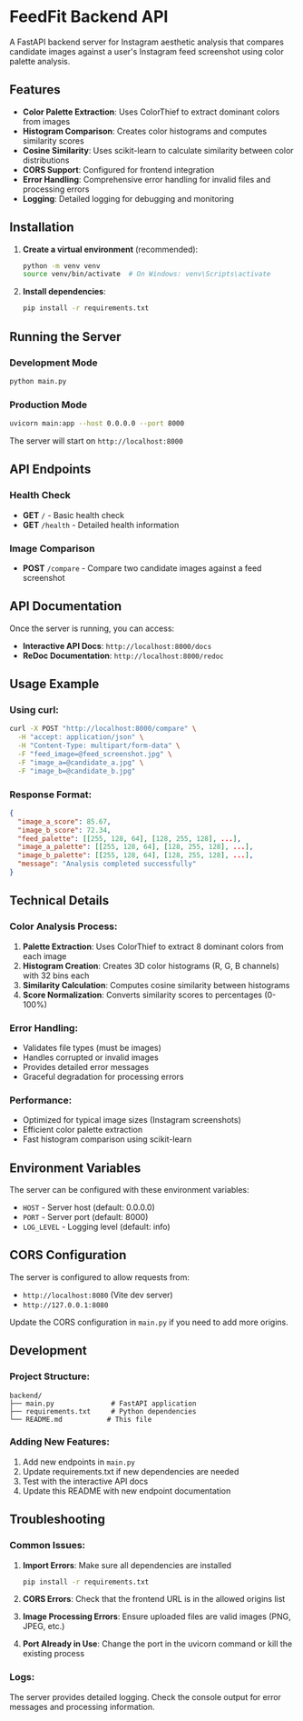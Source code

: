 # FeedFit Backend API

A FastAPI backend server for Instagram aesthetic analysis that compares candidate images against a user's Instagram feed screenshot using color palette analysis.

## Features

- **Color Palette Extraction**: Uses ColorThief to extract dominant colors from images
- **Histogram Comparison**: Creates color histograms and computes similarity scores
- **Cosine Similarity**: Uses scikit-learn to calculate similarity between color distributions
- **CORS Support**: Configured for frontend integration
- **Error Handling**: Comprehensive error handling for invalid files and processing errors
- **Logging**: Detailed logging for debugging and monitoring

## Installation

1. **Create a virtual environment** (recommended):
   ```bash
   python -m venv venv
   source venv/bin/activate  # On Windows: venv\Scripts\activate
   ```

2. **Install dependencies**:
   ```bash
   pip install -r requirements.txt
   ```

## Running the Server

### Development Mode
```bash
python main.py
```

### Production Mode
```bash
uvicorn main:app --host 0.0.0.0 --port 8000
```

The server will start on `http://localhost:8000`

## API Endpoints

### Health Check
- **GET** `/` - Basic health check
- **GET** `/health` - Detailed health information

### Image Comparison
- **POST** `/compare` - Compare two candidate images against a feed screenshot

## API Documentation

Once the server is running, you can access:
- **Interactive API Docs**: `http://localhost:8000/docs`
- **ReDoc Documentation**: `http://localhost:8000/redoc`

## Usage Example

### Using curl:
```bash
curl -X POST "http://localhost:8000/compare" \
  -H "accept: application/json" \
  -H "Content-Type: multipart/form-data" \
  -F "feed_image=@feed_screenshot.jpg" \
  -F "image_a=@candidate_a.jpg" \
  -F "image_b=@candidate_b.jpg"
```

### Response Format:
```json
{
  "image_a_score": 85.67,
  "image_b_score": 72.34,
  "feed_palette": [[255, 128, 64], [128, 255, 128], ...],
  "image_a_palette": [[255, 128, 64], [128, 255, 128], ...],
  "image_b_palette": [[255, 128, 64], [128, 255, 128], ...],
  "message": "Analysis completed successfully"
}
```

## Technical Details

### Color Analysis Process:
1. **Palette Extraction**: Uses ColorThief to extract 8 dominant colors from each image
2. **Histogram Creation**: Creates 3D color histograms (R, G, B channels) with 32 bins each
3. **Similarity Calculation**: Computes cosine similarity between histograms
4. **Score Normalization**: Converts similarity scores to percentages (0-100%)

### Error Handling:
- Validates file types (must be images)
- Handles corrupted or invalid images
- Provides detailed error messages
- Graceful degradation for processing errors

### Performance:
- Optimized for typical image sizes (Instagram screenshots)
- Efficient color palette extraction
- Fast histogram comparison using scikit-learn

## Environment Variables

The server can be configured with these environment variables:
- `HOST` - Server host (default: 0.0.0.0)
- `PORT` - Server port (default: 8000)
- `LOG_LEVEL` - Logging level (default: info)

## CORS Configuration

The server is configured to allow requests from:
- `http://localhost:8080` (Vite dev server)
- `http://127.0.0.1:8080`

Update the CORS configuration in `main.py` if you need to add more origins.

## Development

### Project Structure:
```
backend/
├── main.py              # FastAPI application
├── requirements.txt     # Python dependencies
└── README.md           # This file
```

### Adding New Features:
1. Add new endpoints in `main.py`
2. Update requirements.txt if new dependencies are needed
3. Test with the interactive API docs
4. Update this README with new endpoint documentation

## Troubleshooting

### Common Issues:

1. **Import Errors**: Make sure all dependencies are installed
   ```bash
   pip install -r requirements.txt
   ```

2. **CORS Errors**: Check that the frontend URL is in the allowed origins list

3. **Image Processing Errors**: Ensure uploaded files are valid images (PNG, JPEG, etc.)

4. **Port Already in Use**: Change the port in the uvicorn command or kill the existing process

### Logs:
The server provides detailed logging. Check the console output for error messages and processing information. 